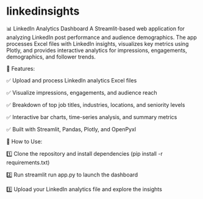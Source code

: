 # linkedinsights
📊 LinkedIn Analytics Dashboard
A Streamlit-based web application for analyzing LinkedIn post performance and audience demographics. The app processes Excel files with LinkedIn insights, visualizes key metrics using Plotly, and provides interactive analytics for impressions, engagements, demographics, and follower trends.


🚀 Features:

✅ Upload and process LinkedIn analytics Excel files

✅ Visualize impressions, engagements, and audience reach

✅ Breakdown of top job titles, industries, locations, and seniority levels

✅ Interactive bar charts, time-series analysis, and summary metrics

✅ Built with Streamlit, Pandas, Plotly, and OpenPyxl


🔧 How to Use:

1️⃣ Clone the repository and install dependencies (pip install -r requirements.txt)

2️⃣ Run streamlit run app.py to launch the dashboard

3️⃣ Upload your LinkedIn analytics file and explore the insights

